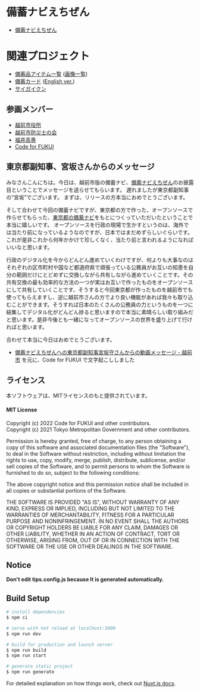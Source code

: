 # 備蓄ナビえちぜん

- [備蓄ナビえちぜん](https://bichikunavi.code4fukui.org/)

# 関連プロジェクト

- [備蓄品アイテム一覧](https://bichikunavi.code4fukui.org/opendata/list.html) ([画像一覧](https://github.com/code4fukui/fukui-bichiku-navi/tree/master/docs/opendata/img))
- [備蓄カード](https://bichikunavi.code4fukui.org/opendata/card.html) ([English ver.](https://bichikunavi.code4fukui.org/opendata/card_en.html))
- [サイガイクン](https://github.com/code4fukui/saigaikun)

## 参画メンバー

- [越前市役所](https://www.city.echizen.lg.jp/)
- [越前市防災士の会](https://www.city.echizen.lg.jp/office/010/060/bousai/bousaisinokai.html)
- [福井高専](https://www.fukui-nct.ac.jp/)
- [Code for FUKUI](https://code4fukui.github.io/)

## 東京都副知事、宮坂さんからのメッセージ

みなさんこんにちは。今日は、越前市版の備蓄ナビ、[備蓄ナビえちぜん](https://bichikunavi.code4fukui.org/)のお披露目ということでメッセージを送らせてもらいます。
遅れましたが東京都副知事の“宮坂”でございます。
まずは、リリースの方本当におめでとうございます。

そして合わせて今回の備蓄ナビですが、東京都の方で作った、オープンソースで作らせてもらった、[東京都の備蓄ナビ](https://www.bichiku.metro.tokyo.lg.jp/)をもとにつくっていただいたということで本当に嬉しいです。
オープンソースを行政の現場で生かすというのは、海外では当たり前になっているようなのですが、日本ではまだめずらしいぐらいです。これが是非これから何年かかけて珍しくなく、当たり前と言われるようになればいいなと思います。

行政のデジタル化を今からどんどん進めていくわけですが、何よりも大事なのはそれぞれの区市町村や国など都道府県で頑張っている公務員がお互いの知恵を自分の範囲だけにとどめずに交換しながら共有しながら進めていくことです。その共有交換の最も効率的な方法の一つが実はお互いで作ったものをオープンソースにして共有していくことです、そうすると今回東京都が作ったものを越前市でも使ってもらえますし、逆に越前市さんの方でより良い機能があれば我々も取り込むことができます。そうすれば日本のたくさんの公務員の力というものを一つに結集してデジタル化がどんどん捗ると思いますので本当に素晴らしい取り組みだと思います。是非今後とも一緒になってオープンソースの世界を盛り上げて行ければと思います。

合わせて本当に今日はおめでとうございます。

- [備蓄ナビえちぜんへの東京都副知事宮坂守さんからの動画メッセージ - 越前市](https://www.city.echizen.lg.jp/office/010/021/bitikunavi.html) を元に、Code for FUKUI で文字起こししました

## ライセンス
本ソフトウェアは、MITライセンスのもと提供されています。

#### MIT License
Copyright (c) 2022 Code for FUKUI and other contributors.  
Copyright (c) 2021 Tokyo Metropolitan Government and other contributors.  

Permission is hereby granted, free of charge, to any person obtaining a copy of this software and associated documentation files (the "Software"), to deal in the Software without  restriction, including without limitation the rights to use, copy, modify, merge, publish, distribute, sublicense, and/or sell copies of the Software, and to permit persons to whom the Software is furnished to do so, subject to the following conditions:  

The above copyright notice and this permission notice shall be included in all copies or substantial portions of the Software.  

THE SOFTWARE IS PROVIDED "AS IS", WITHOUT WARRANTY OF ANY KIND, EXPRESS OR IMPLIED, INCLUDING BUT NOT LIMITED TO THE WARRANTIES OF MERCHANTABILITY, FITNESS FOR A PARTICULAR PURPOSE AND NONINFRINGEMENT. IN NO EVENT SHALL THE AUTHORS OR COPYRIGHT HOLDERS BE LIABLE FOR ANY CLAIM, DAMAGES OR OTHER LIABILITY, WHETHER IN AN ACTION OF CONTRACT, TORT OR OTHERWISE, ARISING FROM, OUT OF OR IN CONNECTION WITH THE SOFTWARE OR THE USE OR OTHER DEALINGS IN THE SOFTWARE.

## Notice

**Don't edit tips.config.js because It is generated automatically.**

## Build Setup

```bash
# install dependencies
$ npm ci

# serve with hot reload at localhost:3000
$ npm run dev

# build for production and launch server
$ npm run build
$ npm run start

# generate static project
$ npm run generate
```

For detailed explanation on how things work, check out [Nuxt.js docs](https://nuxtjs.org).
